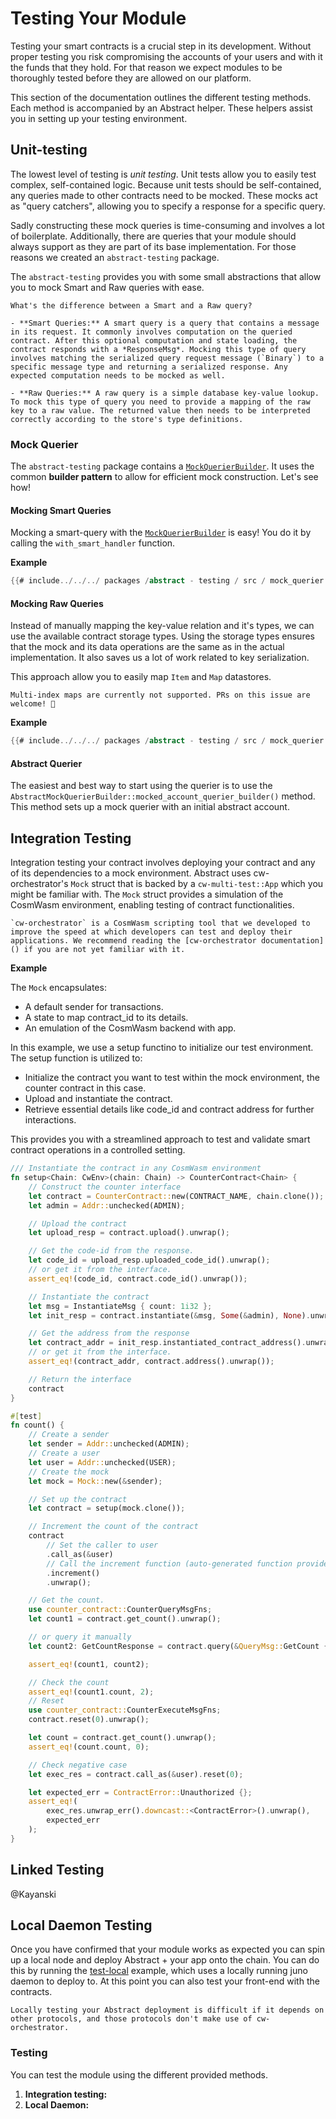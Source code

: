 # Testing Your Module

Testing your smart contracts is a crucial step in its development. Without proper testing you risk compromising the
accounts of your users and with it the funds that they hold. For that reason we expect modules to be thoroughly tested
before they are allowed on our platform.

This section of the documentation outlines the different testing methods. Each method is accompanied by an Abstract
helper. These helpers assist you in setting up your testing environment.

## Unit-testing

The lowest level of testing is *unit testing*. Unit tests allow you to easily test complex, self-contained logic.
Because unit tests should be self-contained, any queries made to other contracts need to be mocked. These mocks act
as "query catchers", allowing you to specify a response for a specific query.

Sadly constructing these mock queries is time-consuming and involves a lot of boilerplate. Additionally, there are
queries that your module should always support as they are part of its base implementation. For those reasons we created
an `abstract-testing` package.

The `abstract-testing` provides you with some small abstractions that allow you to mock Smart and Raw queries with ease.

```admonish info
What's the difference between a Smart and a Raw query?

- **Smart Queries:** A smart query is a query that contains a message in its request. It commonly involves computation on the queried contract. After this optional computation and state loading, the contract responds with a *ResponseMsg*. Mocking this type of query involves matching the serialized query request message (`Binary`) to a specific message type and returning a serialized response. Any expected computation needs to be mocked as well.

- **Raw Queries:** A raw query is a simple database key-value lookup. To mock this type of query you need to provide a mapping of the raw key to a raw value. The returned value then needs to be interpreted correctly according to the store's type definitions.
```

### Mock Querier

The `abstract-testing` package contains
a <a href="https://docs.rs/abstract-testing/0.18.0/abstract_testing/struct.MockQuerierBuilder.html" target="_blank">`MockQuerierBuilder`</a>.
It uses the common **builder pattern** to allow for efficient mock construction. Let's see how!

#### Mocking Smart Queries

Mocking a smart-query with
the <a href="https://docs.rs/abstract-testing/0.18.0/abstract_testing/struct.MockQuerierBuilder.html" target="_blank">`MockQuerierBuilder`</a>
is easy! You do it by calling the `with_smart_handler` function.

**Example**

```rust
{{# include../../../ packages /abstract - testing / src / mock_querier.rs:smart_query}}
```

#### Mocking Raw Queries

Instead of manually mapping the key-value relation and it's types, we can use the available contract storage types.
Using the storage types ensures that the mock and its data operations are the same as in the actual implementation. It
also saves us a lot of work related to key serialization.

This approach allow you to easily map `Item` and `Map` datastores.

```admonish warning
Multi-index maps are currently not supported. PRs on this issue are welcome! 🤗
```

**Example**

```rust
{{# include../../../ packages /abstract - testing / src / mock_querier.rs:raw_query}}
```

#### Abstract Querier

The easiest and best way to start using the querier is to use
the `AbstractMockQuerierBuilder::mocked_account_querier_builder()` method. This method sets up a mock querier with an
initial abstract account.

## Integration Testing

Integration testing your contract involves deploying your contract and any of its dependencies to a mock environment.
Abstract uses cw-orchestrator's `Mock` struct that is backed by a `cw-multi-test::App` which you might be familiar with.
The `Mock` struct provides a simulation of the CosmWasm environment, enabling testing of contract functionalities.

```admonish info
`cw-orchestrator` is a CosmWasm scripting tool that we developed to improve the speed at which developers can test and deploy their applications. We recommend reading the [cw-orchestrator documentation]() if you are not yet familiar with it.
```

**Example**

The `Mock` encapsulates:

- A default sender for transactions.
- A state to map contract_id to its details.
- An emulation of the CosmWasm backend with app.

In this example, we use a setup functino to initialize our test environment. The setup function is utilized to:

- Initialize the contract you want to test within the mock environment, the counter contract in this case.
- Upload and instantiate the contract.
- Retrieve essential details like code_id and contract address for further interactions.

This provides you with a streamlined approach to test and validate smart contract operations in a controlled setting.

```rust
/// Instantiate the contract in any CosmWasm environment
fn setup<Chain: CwEnv>(chain: Chain) -> CounterContract<Chain> {
    // Construct the counter interface
    let contract = CounterContract::new(CONTRACT_NAME, chain.clone());
    let admin = Addr::unchecked(ADMIN);

    // Upload the contract
    let upload_resp = contract.upload().unwrap();

    // Get the code-id from the response.
    let code_id = upload_resp.uploaded_code_id().unwrap();
    // or get it from the interface.
    assert_eq!(code_id, contract.code_id().unwrap());

    // Instantiate the contract
    let msg = InstantiateMsg { count: 1i32 };
    let init_resp = contract.instantiate(&msg, Some(&admin), None).unwrap();

    // Get the address from the response
    let contract_addr = init_resp.instantiated_contract_address().unwrap();
    // or get it from the interface.
    assert_eq!(contract_addr, contract.address().unwrap());

    // Return the interface
    contract
}

#[test]
fn count() {
    // Create a sender
    let sender = Addr::unchecked(ADMIN);
    // Create a user
    let user = Addr::unchecked(USER);
    // Create the mock
    let mock = Mock::new(&sender);

    // Set up the contract
    let contract = setup(mock.clone());

    // Increment the count of the contract
    contract
        // Set the caller to user
        .call_as(&user)
        // Call the increment function (auto-generated function provided by CounterExecuteMsgFns)
        .increment()
        .unwrap();

    // Get the count.
    use counter_contract::CounterQueryMsgFns;
    let count1 = contract.get_count().unwrap();

    // or query it manually
    let count2: GetCountResponse = contract.query(&QueryMsg::GetCount {}).unwrap();

    assert_eq!(count1, count2);

    // Check the count
    assert_eq!(count1.count, 2);
    // Reset
    use counter_contract::CounterExecuteMsgFns;
    contract.reset(0).unwrap();

    let count = contract.get_count().unwrap();
    assert_eq!(count.count, 0);

    // Check negative case
    let exec_res = contract.call_as(&user).reset(0);

    let expected_err = ContractError::Unauthorized {};
    assert_eq!(
        exec_res.unwrap_err().downcast::<ContractError>().unwrap(),
        expected_err
    );
}
```

## Linked Testing

@Kayanski

## Local Daemon Testing

Once you have confirmed that your module works as expected you can spin up a local node and deploy Abstract + your app
onto the chain. You can do this by running the [test-local]() example, which uses a locally running juno daemon to
deploy to. At this point you can also test your front-end with the contracts.

```admonish warn
Locally testing your Abstract deployment is difficult if it depends on other protocols, and those protocols don't make use of cw-orchestrator.
```

### Testing

You can test the module using the different provided methods.

1. **Integration testing:**
2. **Local Daemon:**